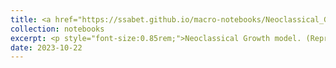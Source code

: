 ```yaml
---
title: <a href="https://ssabet.github.io/macro-notebooks/Neoclassical_Growth.html">The Neoclassical Growth Model</a>
collection: notebooks
excerpt: <p style="font-size:0.85rem;">Neoclassical Growth model. (Representative) Firm and Household problems. Characterizing the equilibrium. The Consumption Euler equation. Equilibrium, and welfare. Recursive formulation. Bellman equations for the original, and detrended problem. Solving the Bellman equation: i) Guess and Verify, ii) Value function iteration (VFI): intro to numerical methods. Transitional dynamics, saving rates, and elasticity of inter-temporal substitution. </p>
date: 2023-10-22
---
```


